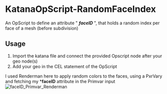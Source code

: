 # KatanaOpScript-RandomFaceIndex
An OpScript to define an attribute " **_faceID_** ", that holds a random index per face of a mesh (before subdivision)

## Usage
 1. Import the katana file and connect the provided Opscript node after your geo node(s)
 2. Add your geo in the CEL statement of the OpScript

I used Renderman here to apply random colors to the faces, using a PxrVary and fetching my ***faceID** attribute in the Primvar input
![faceID_Primvar_Renderman](https://github.com/surjendu-das/KatanaOpScript-RandomFaceIndex/assets/141280272/80b603ef-0357-4d94-adff-b803cacf009e)
